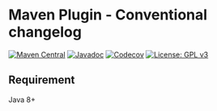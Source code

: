 # Maven Plugin - Conventional changelog

[![Maven Central][Maven Central - badge]][Maven Central - link]
[![Javadoc][Javadoc - badge]][Javadoc - link]
[![Codecov][Codecov - badge]][Codecov - link]
[![License: GPL v3][Licence - badge]][Licence - link]

## Requirement

Java 8+

[Maven Central - badge]: https://img.shields.io/maven-central/v/rocks.cleancode/conventional-changelog-maven-plugin?color=brightgreen
[Maven Central - link]: https://search.maven.org/artifact/rocks.cleancode/conventional-changelog-maven-plugin
[Javadoc - badge]: https://javadoc.io/badge2/rocks.cleancode/conventional-changelog-maven-plugin/javadoc.svg
[Javadoc - link]: https://javadoc.io/doc/rocks.cleancode/conventional-changelog-maven-plugin
[Codecov - badge]: https://codecov.io/gh/clean-code-rocks/conventional-changelog-maven-plugin/branch/main/graph/badge.svg?token=0XQUUQY81U
[Codecov - link]: https://codecov.io/gh/clean-code-rocks/conventional-changelog-maven-plugin
[Licence - badge]: https://img.shields.io/badge/License-GPLv3-blue.svg
[Licence - link]: https://www.gnu.org/licenses/gpl-3.0
